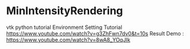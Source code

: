 # MinIntensityRendering
vtk python tutorial Environment Setting Tutorial https://www.youtube.com/watch?v=g3ZhFwn7dv0&t=10s
Result Demo : https://www.youtube.com/watch?v=8wA8_YOqJIk
